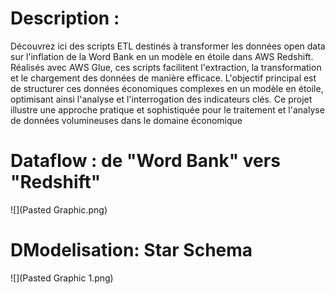 # Description :

Découvrez ici des scripts ETL destinés à transformer les données open data sur l'inflation de la Word Bank en un modèle en étoile dans AWS Redshift. Réalisés avec AWS Glue, ces scripts facilitent l'extraction, la transformation et le chargement des données de manière efficace. L'objectif principal est de structurer ces données économiques complexes en un modèle en étoile, optimisant ainsi l'analyse et l'interrogation des indicateurs clés. Ce projet illustre une approche pratique et sophistiquée pour le traitement et l'analyse de données volumineuses dans le domaine économique


# Dataflow : de "Word Bank" vers "Redshift"

![](Pasted Graphic.png)

# DModelisation: Star Schema

![](Pasted Graphic 1.png)